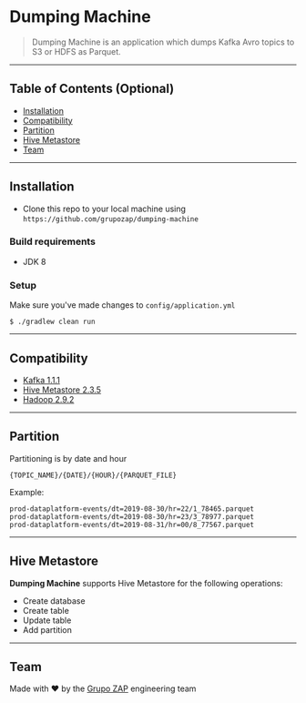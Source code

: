 # Dumping Machine

> Dumping Machine is an application which dumps Kafka Avro topics to S3 or HDFS as Parquet.

---

## Table of Contents (Optional)

- [Installation](#installation)
- [Compatibility](#compatibility)
- [Partition](#partition)
- [Hive Metastore](#Hive-Metastore)
- [Team](#team)

---

## Installation

- Clone this repo to your local machine using `https://github.com/grupozap/dumping-machine`

### Build requirements

- JDK 8

### Setup

Make sure you've made changes to `config/application.yml`

```shell
$ ./gradlew clean run
```

---

## Compatibility

- [Kafka 1.1.1](https://mvnrepository.com/artifact/org.apache.kafka/kafka_2.12/1.1.1) 
- [Hive Metastore 2.3.5](https://mvnrepository.com/artifact/org.apache.hive/hive-metastore/2.3.5)
- [Hadoop 2.9.2](https://mvnrepository.com/artifact/org.apache.hadoop/hadoop-common/2.9.2)

---

## Partition

Partitioning is by date and hour

```
{TOPIC_NAME}/{DATE}/{HOUR}/{PARQUET_FILE}
```

Example:

```
prod-dataplatform-events/dt=2019-08-30/hr=22/1_78465.parquet
prod-dataplatform-events/dt=2019-08-30/hr=23/3_78977.parquet
prod-dataplatform-events/dt=2019-08-31/hr=00/8_77567.parquet
```

---

## Hive Metastore

**Dumping Machine** supports Hive Metastore for the following operations:
- Create database
- Create table
- Update table
- Add partition

---

## Team
Made with :heart: by the [Grupo ZAP](https://github.com/grupozap) engineering team